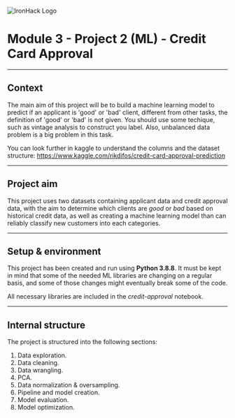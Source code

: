 ![IronHack Logo](https://s3-eu-west-1.amazonaws.com/ih-materials/uploads/upload_d5c5793015fec3be28a63c4fa3dd4d55.png)

# Module 3 - Project 2 (ML) - Credit Card Approval


---


## Context

The main aim of this project will be to build a machine learning model to predict if an applicant is 'good' or 'bad' client, different from other tasks, the definition of 'good' or 'bad' is not given. You should use some techique, such as vintage analysis to construct you label. Also, unbalanced data problem is a big problem in this task.

You can look further in kaggle to understand the columns and the dataset structure: https://www.kaggle.com/rikdifos/credit-card-approval-prediction


---


## Project aim

This project uses two datasets containing applicant data and credit approval data, with the aim to determine which clients are *good* or *bad* based on historical credit data, as well as creating a machine learning model than can reliably classify new customers into each categories.


---


## Setup & environment

This project has been created and run using **Python 3.8.8**. It must be kept in mind that some of the needed ML libraries are changing on a regular basis, and some of those changes might eventually break some of the code.

All necessary libraries are included in the *credit-approval* notebook. 


---


## Internal structure

The project is structured into the following sections:

1. Data exploration.
2. Data cleaning.
3. Data wrangling.
4. PCA.
5. Data normalization & oversampling.
6. Pipeline and model creation.
7. Model evaluation.
8. Model optimization.

